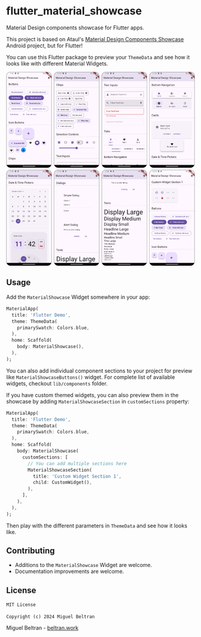 # flutter_material_showcase

Material Design components showcase for Flutter apps.

This project is based on Ataul's [Material Design Components Showcase](https://github.com/ataulm/material-design-components-showcase) Android project, but for Flutter!

You can use this Flutter package to preview your `ThemeData` and see how it looks like with different Material Widgets.

![image](https://raw.githubusercontent.com/miquelbeltran/flutter_material_showcase/master/screenshot.png)

## Usage

Add the `MaterialShowcase` Widget somewhere in your app:

```dart
MaterialApp(
  title: 'Flutter Demo',
  theme: ThemeData(
    primarySwatch: Colors.blue,
  ),
  home: Scaffold(
    body: MaterialShowcase(),
  ),
);
```

You can also add individual component sections to your project for preview like `MaterialShowcaseButtons()` widget. For complete list of available widgets, checkout `lib/components` folder.

If you have custom themed widgets, you can also preview them in the showcase by adding `MaterialShowcaseSection` in  `customSections` property:
```dart
MaterialApp(
  title: 'Flutter Demo',
  theme: ThemeData(
    primarySwatch: Colors.blue,
  ),
  home: Scaffold(
    body: MaterialShowcase(
      customSections: [
        // You can add multiple sections here
        MaterialShowcaseSection(
          title: 'Custom Widget Section 1',
          child: CustomWidget(),
        ),
      ],
    ),
  ),
);
```

Then play with the different parameters in `ThemeData` and see how it looks like.

## Contributing

- Additions to the `MaterialShowcase` Widget are welcome.
- Documentation improvements are welcome.

## License

```
MIT License

Copyright (c) 2024 Miguel Beltran
```

Miguel Beltran - [beltran.work](https://beltran.work)
